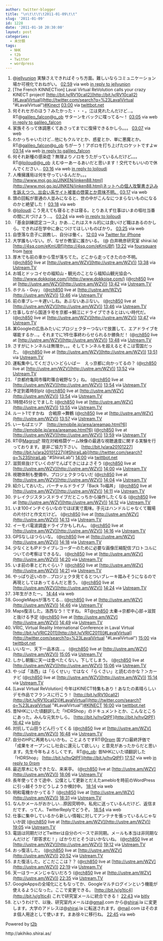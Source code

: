 ```yaml
---
author: twitter-blogger
title: "\n\t\t\t\t2011-01-09\t\t"
slug: '2011-01-09'
id: 1228
date: '2011-01-10 20:30:00'
layout: post
categories:
  - 未分類
tags:
  - NHK
  - t2b
  - Twitter
  - wordpress
---
```


<div xmlns:georss="http://www.georss.org/georss">

1.  <span><span>@[jellyunion](http://twitter.com/jellyunion "jellyunion") 実験さえできればそっち方面。難しいならコミュニケーション場か可視化でおねがい。</span> <span>[<span>02:59</span>](http://twitter.com/o_ob/status/24103048716492800) <span>via web</span> [in reply to jellyunion](http://twitter.com/jellyunion/status/24031805342482432)</span></span>
2.  <span><span>[The French KINNECTion] Laval Virtual ReVolution calls your crazy KINECT project! [http://bit.ly/RV10call2](http://bit.ly/RV10call2)[#LavalVirtual](http://twitter.com/search?q=%23LavalVirtual "#LavalVirtual")[#Kinect](http://twitter.com/search?q=%23Kinect "#Kinect")</span> <span>[<span>03:00</span>](http://twitter.com/o_ob/status/24103129943384064) <span>via [twittbot.net](http://twittbot.net/)</span></span></span>
3.  <span><span>何それセガのほう？みたかった・・・。江は見れたんだけど…。 RT@[galileo_falcon](http://twitter.com/galileo_falcon "galileo_falcon")@[o_ob](http://twitter.com/o_ob "o_ob") サターンをバックに喋ってる〜！</span> <span>[<span>03:05</span>](http://twitter.com/o_ob/status/24104514327937024) <span>via web</span> [in reply to galileo_falcon](http://twitter.com/galileo_falcon/status/24055798111928320)</span></span>
4.  <span><span>家族そろって体調悪くてあさってまでに復帰できるかしら。。。</span> <span>[<span>03:07</span>](http://twitter.com/o_ob/status/24105084812005376) <span>via web</span></span></span>
5.  <span><span>わかっちゃいたけど…他にもクルマとか、惑星とか、単に悪魔とか。 RT@[galileo_falcon](http://twitter.com/galileo_falcon "galileo_falcon")@[o_ob](http://twitter.com/o_ob "o_ob") ちがーう！アポロを打ち上げたロケットですよw</span> <span>[<span>03:14</span>](http://twitter.com/o_ob/status/24106758981025792) <span>via web</span> [in reply to galileo_falcon](http://twitter.com/galileo_falcon/status/24105642063036416)</span></span>
6.  <span><span>何それ新種の感染症？無理よりノロをうたがっているんだけど。。。 RT@[loiloudi](http://twitter.com/loiloudi "loiloudi")@[o_ob](http://twitter.com/o_ob "o_ob") えむゆーあーるあいだと思います！交代でもいいので休んでください…</span> <span>[<span>03:16</span>](http://twitter.com/o_ob/status/24107163131576320) <span>via web</span> [in reply to loiloudi](http://twitter.com/loiloudi/status/24106294424117249)</span></span>
7.  <span><span>人権擁護局は何を守っているんだか。。。 [http://www.moj.go.jp/JINKEN/jinken88.html](http://www.moj.go.jp/JINKEN/jinken88.html)ネットへの個人攻撃書き込みを訴えつつ、出会い系サイト被害の啓蒙とか意味不明。</span> <span>[<span>03:17</span>](http://twitter.com/o_ob/status/24107516740767745) <span>via web</span></span></span>
8.  <span><span>頭の回転が普通の人並みになると、世の中がこんなにつまらないものになるのかと絶望した！</span> <span>[<span>03:18</span>](http://twitter.com/o_ob/status/24107810564349952) <span>via web</span></span></span>
9.  <span><span>@[loiloudi](http://twitter.com/loiloudi "loiloudi") こう見えても寝るときは寝る。とりあえず仕事はいまの嘔吐当番の間に片づけよう…。</span> <span>[<span>03:24</span>](http://twitter.com/o_ob/status/24109182177251328) <span>via web</span> [in reply to loiloudi](http://twitter.com/loiloudi/status/24107398499143680)</span></span>
10.  <span><span>「基金訓練認定コース」かあ…これはスキル的には良いけど職はあるのかしら。できれば在学中に身につけてほしいものばかり。</span> <span>[<span>03:25</span>](http://twitter.com/o_ob/status/24109449383780352) <span>via web</span></span></span>
11.  <span><span>自堕落な息子に説教し、自分は働く。</span> <span>[<span>12:03</span>](http://twitter.com/o_ob/status/24239766778150913) <span>via [Twitter for iPhone](http://twitter.com/)</span></span></span>
12.  <span><span>大学誰もいない。が、なぜか教室に誰かいる。 (@ 白井暁彦研究室 shirai.la) [http://4sq.com/eKmUBf](http://4sq.com/eKmUBf)</span> <span>[<span>13:22</span>](http://twitter.com/o_ob/status/24259839748214785) <span>via [foursquare](http://foursquare.com)</span> from [here<span></span>](http://maps.google.com/maps?q=35.4863235,139.3416822)</span></span>
13.  <span><span>厚木でも前の車から雪が落ちてた。どこから走ってきたのか不明。 (@[rch850](http://twitter.com/rch850 "rch850") live at [http://ustre.am/WZV](http://ustre.am/WZV))</span> <span>[<span>13:38</span>](http://twitter.com/o_ob/status/24263883975827457) <span>via [Ustream.TV](http://www.ustream.tv)</span></span></span>
14.  <span><span>お城とドッコイセの福知山・観光のことなら福知山観光協会へ[http://www.dokkoise.com/](http://www.dokkoise.com/) (@[rch850](http://twitter.com/rch850 "rch850") live at [http://ustre.am/WZV](http://ustre.am/WZV))</span> <span>[<span>13:42</span>](http://twitter.com/o_ob/status/24264714750005248) <span>via [Ustream.TV](http://www.ustream.tv)</span></span></span>
15.  <span><span>ホテル・Guy」 (@[rch850](http://twitter.com/rch850 "rch850") live at [http://ustre.am/WZV](http://ustre.am/WZV))</span> <span>[<span>13:46</span>](http://twitter.com/o_ob/status/24265703062241280) <span>via [Ustream.TV](http://www.ustream.tv)</span></span></span>
16.  <span><span>前の車ブレーキ遅いしね。あぶないあぶない。 (@[rch850](http://twitter.com/rch850 "rch850") live at [http://ustre.am/WZV](http://ustre.am/WZV))</span> <span>[<span>13:46</span>](http://twitter.com/o_ob/status/24265783693541376) <span>via [Ustream.TV](http://www.ustream.tv)</span></span></span>
17.  <span><span>仕事しながら国道９号を京都→鯖江にドライブできるとはいい時代だ。 (@[rch850](http://twitter.com/rch850 "rch850") live at [http://ustre.am/WZV](http://ustre.am/WZV))</span> <span>[<span>13:47</span>](http://twitter.com/o_ob/status/24266063180988418) <span>via [Ustream.TV](http://www.ustream.tv)</span></span></span>
18.  <span><span>某Googleの広告みたいにプロジェクターつないで放置して、エアドライブを堪能するか…。それまでに1件仕事終わらせられるか勝負だ！ (@[rch850](http://twitter.com/rch850 "rch850") live at [http://ustre.am/WZV](http://ustre.am/WZV))</span> <span>[<span>13:48</span>](http://twitter.com/o_ob/status/24266370132742144) <span>via [Ustream.TV](http://www.ustream.tv)</span></span></span>
19.  <span><span>さすがにトンネルは無理か。。。そしてトンネルを超えるとそこは雪国だった。 (@[rch850](http://twitter.com/rch850 "rch850") live at [http://ustre.am/WZV](http://ustre.am/WZV))</span> <span>[<span>13:51</span>](http://twitter.com/o_ob/status/24267050625011712) <span>via [Ustream.TV](http://www.ustream.tv)</span></span></span>
20.  <span><span>運転集中してください＞どらいばー　えっ京都に向かってるの？ (@[rch850](http://twitter.com/rch850 "rch850") live at [http://ustre.am/WZV](http://ustre.am/WZV))</span> <span>[<span>13:52</span>](http://twitter.com/o_ob/status/24267306838265856) <span>via [Ustream.TV](http://www.ustream.tv)</span></span></span>
21.  <span><span>「京都府亀岡市篠町篠合戦野なう」ね。 (@[rch850](http://twitter.com/rch850 "rch850") live at [http://ustre.am/WZV](http://ustre.am/WZV))</span> <span>[<span>13:54</span>](http://twitter.com/o_ob/status/24267680294895618) <span>via [Ustream.TV](http://www.ustream.tv)</span></span></span>
22.  <span><span>予定到着時刻plz (@[rch850](http://twitter.com/rch850 "rch850") live at [http://ustre.am/WZV](http://ustre.am/WZV))</span> <span>[<span>13:54</span>](http://twitter.com/o_ob/status/24267849627340801) <span>via [Ustream.TV](http://www.ustream.tv)</span></span></span>
23.  <span><span>1時間45分とでました (@[rch850](http://twitter.com/rch850 "rch850") live at [http://ustre.am/WZV](http://ustre.am/WZV))</span> <span>[<span>13:55</span>](http://twitter.com/o_ob/status/24268157044662272) <span>via [Ustream.TV](http://www.ustream.tv)</span></span></span>
24.  <span><span>ルート1ですかね　合戦原→舞鶴 (@[rch850](http://twitter.com/rch850 "rch850") live at [http://ustre.am/WZV](http://ustre.am/WZV))</span> <span>[<span>13:57</span>](http://twitter.com/o_ob/status/24268595290701825) <span>via [Ustream.TV](http://www.ustream.tv)</span></span></span>
25.  <span><span>いーもばエリア　[http://emobile.jp/area/areamap.html?6](http://emobile.jp/area/areamap.html?6) (@[rch850](http://twitter.com/rch850 "rch850") live at [http://ustre.am/WZV](http://ustre.am/WZV))</span> <span>[<span>13:59</span>](http://twitter.com/o_ob/status/24269064318746625) <span>via [Ustream.TV](http://www.ustream.tv)</span></span></span>
26.  <span><span>RT@[MagrosP](http://twitter.com/MagrosP "MagrosP") 現在対戦格闘ゲーム映像の最適な視聴速度に関する実験を行っております。是非ご協力下さい。 [http://bit.ly/ara20101227](http://bit.ly/ara20101227)[#ShiraiLab](http://twitter.com/search?q=%23ShiraiLab "#ShiraiLab")</span> <span>[<span>14:00</span>](http://twitter.com/o_ob/status/24269226000785409) <span>via [twittbot.net](http://twittbot.net/)</span></span></span>
27.  <span><span>滋賀県抜けていくのがでんぱてきにはよさそう (@[rch850](http://twitter.com/rch850 "rch850") live at [http://ustre.am/WZV](http://ustre.am/WZV))</span> <span>[<span>14:00</span>](http://twitter.com/o_ob/status/24269235517657089) <span>via [Ustream.TV](http://www.ustream.tv)</span></span></span>
28.  <span><span>視聴体制も整備中。プロジェクタつないだ (@[rch850](http://twitter.com/rch850 "rch850") live at [http://ustre.am/WZV](http://ustre.am/WZV))</span> <span>[<span>14:04</span>](http://twitter.com/o_ob/status/24270274136375296) <span>via [Ustream.TV](http://www.ustream.tv)</span></span></span>
29.  <span><span>紹介しておいた。バーチャルドライブ「Back To福丼」 (@[rch850](http://twitter.com/rch850 "rch850") live at [http://ustre.am/WZV](http://ustre.am/WZV))</span> <span>[<span>14:11</span>](http://twitter.com/o_ob/status/24271979657822208) <span>via [Ustream.TV](http://www.ustream.tv)</span></span></span>
30.  <span><span>テレイクジスタンスドライブだとこっちから操作したくなる (@[rch850](http://twitter.com/rch850 "rch850") live at [http://ustre.am/WZV](http://ustre.am/WZV))</span> <span>[<span>14:12</span>](http://twitter.com/o_ob/status/24272395913134080) <span>via [Ustream.TV](http://www.ustream.tv)</span></span></span>
31.  <span><span>いま100インチぐらいなのでほぼ実寸風味。手元はハンドルじゃなくて職場の片付けと作文だけど。 (@[rch850](http://twitter.com/rch850 "rch850") live at [http://ustre.am/WZV](http://ustre.am/WZV))</span> <span>[<span>14:13</span>](http://twitter.com/o_ob/status/24272677430628352) <span>via [Ustream.TV](http://www.ustream.tv)</span></span></span>
32.  <span><span>イーモバ電波調査ドライブかもしれん。 (@[rch850](http://twitter.com/rch850 "rch850") live at [http://ustre.am/WZV](http://ustre.am/WZV))</span> <span>[<span>14:16</span>](http://twitter.com/o_ob/status/24273394400759809) <span>via [Ustream.TV](http://www.ustream.tv)</span></span></span>
33.  <span><span>GPSなしはつらいな。 (@[rch850](http://twitter.com/rch850 "rch850") live at [http://ustre.am/WZV](http://ustre.am/WZV))</span> <span>[<span>14:18</span>](http://twitter.com/o_ob/status/24273856508203008) <span>via [Ustream.TV](http://www.ustream.tv)</span></span></span>
34.  <span><span>少なくともIPドライブレコーダーのために必要な画像圧縮配信プロトコルについての考察はできるな。 (@[rch850](http://twitter.com/rch850 "rch850") live at [http://ustre.am/WZV](http://ustre.am/WZV))</span> <span>[<span>14:20</span>](http://twitter.com/o_ob/status/24274318288486400) <span>via [Ustream.TV](http://www.ustream.tv)</span></span></span>
35.  <span><span>いま前の車とどれぐらい？ (@[rch850](http://twitter.com/rch850 "rch850") live at [http://ustre.am/WZV](http://ustre.am/WZV))</span> <span>[<span>14:21</span>](http://twitter.com/o_ob/status/24274685483028480) <span>via [Ustream.TV](http://www.ustream.tv)</span></span></span>
36.  <span><span>やっぱり近いのか…プロジェクタ見てるとついブレーキ踏みそうになるので再現としてはあってるんだと思う。 (@[rch850](http://twitter.com/rch850 "rch850") live at [http://ustre.am/WZV](http://ustre.am/WZV))</span> <span>[<span>14:24</span>](http://twitter.com/o_ob/status/24275418005639168) <span>via [Ustream.TV](http://www.ustream.tv)</span></span></span>
37.  <span><span>3年生がきたー。</span> <span>[<span>14:44</span>](http://twitter.com/o_ob/status/24280289396137984) <span>via web</span></span></span>
38.  <span><span>GoogleMapsが落ちてる… (@[rch850](http://twitter.com/rch850 "rch850") live at [http://ustre.am/WZV](http://ustre.am/WZV))</span> <span>[<span>14:46</span>](http://twitter.com/o_ob/status/24280919053434880) <span>via [Ustream.TV](http://www.ustream.tv)</span></span></span>
39.  <span><span>Maps復活した。洛西なう！ですね。 RT@[rch850](http://twitter.com/rch850 "rch850") 太秦→京都中心部→滋賀と抜ける予定 (@[rch850](http://twitter.com/rch850 "rch850") live at [http://ustre.am/WZV](http://ustre.am/WZV))</span> <span>[<span>14:49</span>](http://twitter.com/o_ob/status/24281536668893184) <span>via [Ustream.TV](http://www.ustream.tv)</span></span></span>
40.  <span><span>VRIC, Virtual Reality International Conference in Laval Virtual [http://bit.ly/VRIC2011](http://bit.ly/VRIC2011)[#LavalVirtual](http://twitter.com/search?q=%23LavalVirtual "#LavalVirtual")</span> <span>[<span>15:00</span>](http://twitter.com/o_ob/status/24284313881157633) <span>via [twittbot.net](http://twittbot.net/)</span></span></span>
41.  <span><span>いいなー、天下一品本店…。 (@[rch850](http://twitter.com/rch850 "rch850") live at [http://ustre.am/WZV](http://ustre.am/WZV))</span> <span>[<span>15:05</span>](http://twitter.com/o_ob/status/24285681945677825) <span>via [Ustream.TV](http://www.ustream.tv)</span></span></span>
42.  <span><span>しかし朝飯に天一は食べたくない。下してしまう。 (@[rch850](http://twitter.com/rch850 "rch850") live at [http://ustre.am/WZV](http://ustre.am/WZV))</span> <span>[<span>15:06</span>](http://twitter.com/o_ob/status/24285942051241985) <span>via [Ustream.TV](http://www.ustream.tv)</span></span></span>
43.  <span><span>やっぱ「洛西」は「らくせい」ではなく「らくさい」と読むのかな？＞カーナビ (@[rch850](http://twitter.com/rch850 "rch850") live at [http://ustre.am/WZV](http://ustre.am/WZV))</span> <span>[<span>15:14</span>](http://twitter.com/o_ob/status/24287909259513856) <span>via [Ustream.TV](http://www.ustream.tv)</span></span></span>
44.  <span><span>[Laval Virtual ReVolution] 今年はKINECT特集もあり！あなたの素晴らしいデモ作品でフランスに行こう！ [http://bit.ly/RV10call2](http://bit.ly/RV10call2)[#LavalVirtual](http://twitter.com/search?q=%23LavalVirtual "#LavalVirtual")[#KINECT](http://twitter.com/search?q=%23KINECT "#KINECT")</span> <span>[<span>16:00</span>](http://twitter.com/o_ob/status/24299427204169729) <span>via [twittbot.net](http://twittbot.net/)</span></span></span>
45.  <span><span>昔NHKにいた頃翻訳した「HDRShop」のドキュメントとか、こんなところにあった。みんな元気かしら。 [http://bit.ly/hvQtPF](http://bit.ly/hvQtPF)</span> <span>[<span>16:42</span>](http://twitter.com/o_ob/status/24310130237509632) <span>via [bitly](http://bit.ly)</span></span></span>
46.  <span><span>対抗して山田うどん行ってくる (@[rch850](http://twitter.com/rch850 "rch850") live at [http://ustre.am/WZV](http://ustre.am/WZV))</span> <span>[<span>16:48</span>](http://twitter.com/o_ob/status/24311623665582080) <span>via [Ustream.TV](http://www.ustream.tv)</span></span></span>
47.  <span><span>自分のHPに再掲もいいかも。ことよろですRT@[0rpm](http://twitter.com/0rpm "0rpm") 国プロ最終評価で「成果をオープンにし社会に還元して欲しい」と意見があったからだと思います。先生今年もよろしくです。 RT@[o_ob](http://twitter.com/o_ob "o_ob"): 昔NHKにいた頃翻訳した「HDRShop」 [http://bit.ly/hvQtPF](http://bit.ly/hvQtPF)</span> <span>[<span>17:57</span>](http://twitter.com/o_ob/status/24329039183347712) <span>via web</span> [in reply to 0rpm](http://twitter.com/0rpm/status/24319938277670913)</span></span>
48.  <span><span>最近厚木にもできたな、来来亭。 (@[rch850](http://twitter.com/rch850 "rch850") live at [http://ustre.am/WZV](http://ustre.am/WZV))</span> <span>[<span>18:06</span>](http://twitter.com/o_ob/status/24331311413993472) <span>via [Ustream.TV](http://www.ustream.tv)</span></span></span>
49.  <span><span>長年使ってきて途中、公僕として更新とだえたamebloを時前のWordPressに引っ越そうかどうしようか検討中。</span> <span>[<span>18:14</span>](http://twitter.com/o_ob/status/24333360448933890) <span>via web</span></span></span>
50.  <span><span>明和電機かかってる？ (@[rch850](http://twitter.com/rch850 "rch850") live at [http://ustre.am/WZV](http://ustre.am/WZV))</span> <span>[<span>18:31</span>](http://twitter.com/o_ob/status/24337406459125760) <span>via [Ustream.TV](http://www.ustream.tv)</span></span></span>
51.  <span><span>なんかメールがおかしい…原因究明中。私宛に送っているんだけど、返信まだです、って人、TwitterReplyでどうぞ。</span> <span>[<span>18:54</span>](http://twitter.com/o_ob/status/24343414954790913) <span>via web</span></span></span>
52.  <span><span>仕事に集中しているから新しい情報に対してアンテナを張っているんじゃないか説 (@[rch850](http://twitter.com/rch850 "rch850") live at [http://ustre.am/WZV](http://ustre.am/WZV))</span> <span>[<span>19:05</span>](http://twitter.com/o_ob/status/24345973882888192) <span>via [Ustream.TV](http://www.ustream.tv)</span></span></span>
53.  <span><span>電話は同期だけどTwitterは自分のペースで非同期。メールも本当は非同期なんだけど「即答求む！」ばかりだとそうはいかないね。 (@[rch850](http://twitter.com/rch850 "rch850") live at [http://ustre.am/WZV](http://ustre.am/WZV))</span> <span>[<span>19:12</span>](http://twitter.com/o_ob/status/24347807951355904) <span>via [Ustream.TV](http://www.ustream.tv)</span></span></span>
54.  <span><span>おっ復活した。 (@[rch850](http://twitter.com/rch850 "rch850") live at [http://ustre.am/WZV](http://ustre.am/WZV))</span> <span>[<span>20:52</span>](http://twitter.com/o_ob/status/24373032306876416) <span>via [Ustream.TV](http://www.ustream.tv)</span></span></span>
55.  <span><span>また復活した。どこだここは？？ (@[rch850](http://twitter.com/rch850 "rch850") live at [http://ustre.am/WZV](http://ustre.am/WZV))</span> <span>[<span>22:19</span>](http://twitter.com/o_ob/status/24394857850085376) <span>via [Ustream.TV](http://www.ustream.tv)</span></span></span>
56.  <span><span>天一はラーメンじゃないだろう (@[rch850](http://twitter.com/rch850 "rch850") live at [http://ustre.am/WZV](http://ustre.am/WZV))</span> <span>[<span>22:35</span>](http://twitter.com/o_ob/status/24398947585888256) <span>via [Ustream.TV](http://www.ustream.tv)</span></span></span>
57.  <span><span>GoogleAppsの全域化にともなってか、Googleマルチログインという機能が使えるようになった。ここで変更できる。 [http://bit.ly/g1tic4](http://bit.ly/g1tic4) これで研究室メールに統合できる！</span> <span>[<span>22:43</span>](http://twitter.com/o_ob/status/24400869353070592) <span>via [bitly](http://bit.ly)</span></span></span>
58.  <span><span>というわけで、以後、研究室内メールは@[gmail](http://twitter.com/gmail "gmail").com から@[shirai](http://twitter.com/shirai "shirai").la に変更します。大学のアドレスは@[shirai](http://twitter.com/shirai "shirai").la に転送されます。@[mail](http://twitter.com/mail "mail").com はそのまま個人用途として使います。まあ徐々に移行ね。</span> <span>[<span>22:45</span>](http://twitter.com/o_ob/status/24401549719506944) <span>via web</span></span></span>

</div>

Powered by [t2b](http://t2b.utilz.jp/)

<div>http://akihiko.shirai.as/</div>